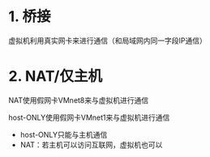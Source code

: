 # 1. 桥接

虚拟机利用真实网卡来进行通信（和局域网内同一字段IP通信）

# 2. NAT/仅主机

NAT使用假网卡VMnet8来与虚拟机进行通信

host-ONLY使用假网卡VMnet1来与虚拟机进行通信

- host-ONLY只能与主机通信
- NAT：若主机可以访问互联网，虚拟机也可以